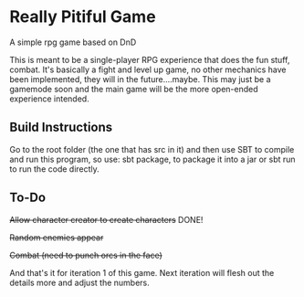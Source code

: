 # Really Pitiful Game
A simple rpg game based on DnD

This is meant to be a single-player RPG experience that does the fun stuff, combat. 
It's basically a fight and level up game, no other mechanics have been implemented, they will in the future....maybe.
This may just be a gamemode soon and the main game will be the more open-ended experience intended.

## Build Instructions
Go to the root folder (the one that has src in it) and then use SBT to compile and run this program, so use: sbt package, to package it into a jar or sbt run to run the code directly.

## To-Do

~~Allow character creator to create characters~~ DONE!

~~Random enemies appear~~

~~Combat (need to punch orcs in the face)~~

And that's it for iteration 1 of this game. Next iteration will flesh out the details more and adjust the numbers.

